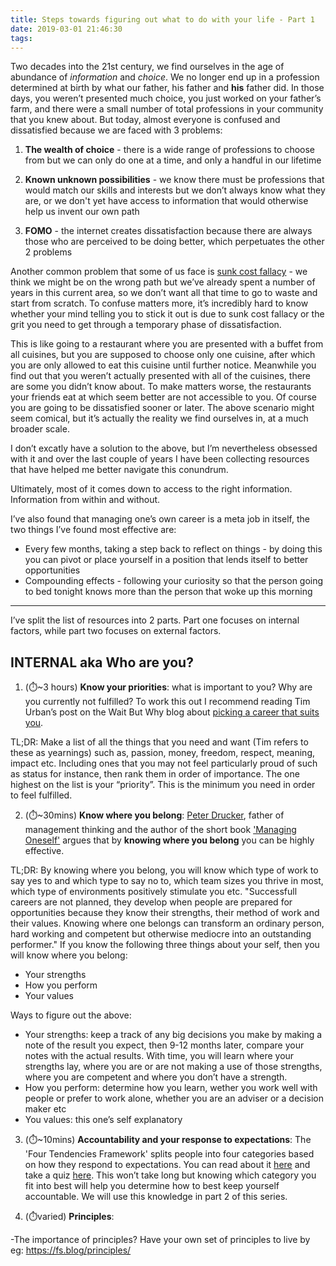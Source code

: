 ```yaml
---
title: Steps towards figuring out what to do with your life - Part 1
date: 2019-03-01 21:46:30
tags:
---
```


Two decades into the 21st century, we find ourselves in the age of abundance of *information* and *choice*. We no longer end up in a profession determined at birth by what our father, his father and __his__ father did. In those days, you weren’t presented much choice, you just worked on your father’s farm, and there were a small number of total professions in your community that you knew about. But today, almost everyone is confused and dissatisfied because we are faced with 3 problems:

1. __The wealth of choice__ - there is a wide range of professions to choose from but we can only do one at a time, and only a handful in our lifetime

3. __Known unknown possibilities__ - we know there must be professions that would match our skills and interests but we don’t always know what they are, or we don't yet have access to information that would otherwise help us invent our own path

4. __FOMO__ - the internet creates dissatisfaction because there are always those who are perceived to be doing better, which perpetuates the other 2 problems

Another common problem that some of us face is [sunk cost fallacy](https://en.wikipedia.org/wiki/Sunk_cost) - we think we might be on the wrong path but we’ve already spent a number of years in this current area, so we don’t want all that time to go to waste and start from scratch. To confuse matters more, it’s incredibly hard to know whether your mind telling you to stick it out is due to sunk cost fallacy or the grit you need to get through a temporary phase of dissatisfaction.

This is like going to a restaurant where you are presented with a buffet from all cuisines, but you are supposed to choose only one cuisine, after which you are only allowed to eat this cuisine until further notice. Meanwhile you find out that you weren’t actually presented with all of the cuisines, there are some you didn’t know about. To make matters worse, the restaurants your friends eat at which seem better are not accessible to you. Of course you are going to be dissatisfied sooner or later. The above scenario might seem comical, but it’s actually the reality we find ourselves in, at a much broader scale.

I don’t excatly have a solution to the above, but I’m nevertheless obsessed with it and over the last couple of years I have been collecting resources that have helped me better navigate this conundrum.

Ultimately, most of it comes down to access to the right information. Information from within and without.

I’ve also found that managing one’s own career is a meta job in itself, the two things I’ve found most effective are:
* Every few months, taking a step back to reflect on things - by doing this you can pivot or place yourself in a position that lends itself to better opportunities
* Compounding effects - following your curiosity so that the person going to bed tonight knows more than the person that woke up this morning
---
I’ve split the list of resources into 2 parts. Part one focuses on internal factors, while part two focuses on external factors.
## INTERNAL aka Who are you?

1. (⏱️~3 hours) __Know your priorities__: what is important to you? Why are you currently not fulfilled?
To work this out I recommend reading Tim Urban’s post on the Wait But Why blog about [picking a career that suits you](https://waitbutwhy.com/2018/04/picking-career.html).

TL;DR: Make a list of all the things that you need and want (Tim refers to these as yearnings) such as, passion, money, freedom, respect, meaning, impact etc. Including ones that you may not feel particularly proud of such as status for instance, then rank them in order of importance. The one highest on the list is your “priority”. This is the minimum you need in order to feel fulfilled.

2. (⏱️~30mins) __Know where you belong__: [Peter Drucker](https://en.wikipedia.org/wiki/Peter_Drucker), father of management thinking and the author of the short book ['Managing Oneself'](https://www.amazon.co.uk/Managing-Oneself-Harvard-Business-Classics/dp/142212312X) argues that by __knowing where you belong__ you can be highly effective.

TL;DR:  By knowing where you belong, you will know which type of work to say yes to and which type to say no to, which team sizes you thrive in most, which type of environments positively stimulate you etc. "Successfull careers are not planned, they develop when people are prepared for opportunities because they know their strengths, their method of work and their values. Knowing where one belongs can transform an ordinary person, hard working and competent but otherwise mediocre into an outstanding performer."
If you know the following three things about your self, then you will know where you belong:
- Your strengths
- How you perform
- Your values

Ways to figure out the above:
* Your strengths: keep a track of any big decisions you make by making a note of the result you expect, then 9-12 months later, compare your notes with the actual results. With time, you will learn where your strengths lay, where you are or are not making a use of those strengths, where you are competent and where you don’t have a strength.
* How you perform: determine how you learn, wether you work well with people or prefer to work alone, whether you are an adviser or a decision maker etc
* You values: this one’s self explanatory


3. (⏱️~10mins) __Accountability and your response to expectations__: The 'Four Tendencies Framework' splits people into four categories based on how they respond to expectations. You can read about it [here](https://gretchenrubin.com/2013/10/what-kind-of-person-are-you-the-four-rubin-tendencies/) and take a quiz [here](https://quiz.gretchenrubin.com/). This won’t take long but knowing which category you fit into best will help you determine how to best keep yourself accountable. We will use this knowledge in part 2 of this series.

4. (⏱️varied) __Principles__:

-The importance of principles? Have your own set of principles to live by eg: https://fs.blog/principles/
